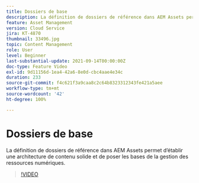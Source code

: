 ```yaml
---
title: Dossiers de base
description: La définition de dossiers de référence dans AEM Assets permet d’établir une architecture de contenu solide et de poser les bases de la gestion des ressources numériques.
feature: Asset Management
version: Cloud Service
jira: KT-4870
thumbnail: 33496.jpg
topic: Content Management
role: User
level: Beginner
last-substantial-update: 2021-09-14T00:00:00Z
doc-type: Feature Video
exl-id: 9d11156d-1ea4-42a6-8e0d-cbc4aae4e34c
duration: 233
source-git-commit: f4c621f3a9caa8c2c64b8323312343fe421a5aee
workflow-type: tm+mt
source-wordcount: '42'
ht-degree: 100%

---
```


# Dossiers de base

La définition de dossiers de référence dans AEM Assets permet d’établir une architecture de contenu solide et de poser les bases de la gestion des ressources numériques.

>[!VIDEO](https://video.tv.adobe.com/v/33496?quality=12&learn=on)

